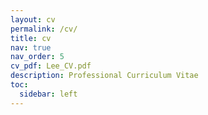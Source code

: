 ```yaml
---
layout: cv
permalink: /cv/
title: cv
nav: true
nav_order: 5
cv_pdf: Lee_CV.pdf
description: Professional Curriculum Vitae
toc:
  sidebar: left
---
```

